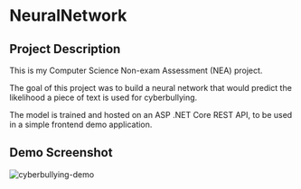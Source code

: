# NeuralNetwork

## Project Description

This is my Computer Science Non-exam Assessment (NEA) project.

The goal of this project was to build a neural network that would predict the likelihood a piece of text is used for cyberbullying. 

The model is trained and hosted on an ASP .NET Core REST API, to be used in a simple frontend demo application.


## Demo Screenshot
![cyberbullying-demo](https://user-images.githubusercontent.com/77067634/160196090-82a65981-0709-4ad5-94ba-72197f115db4.png)
